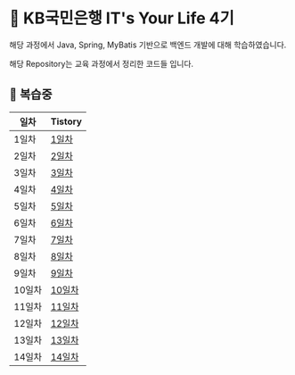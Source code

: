 # :dart: KB국민은행 IT's Your Life 4기 

해당 과정에서 Java, Spring, MyBatis 기반으로 백엔드 개발에 대해 학습하였습니다.

해당 Repository는 교육 과정에서 정리한 코드들 입니다.


## :bookmark_tabs: 복습중

| 일차   | Tistory                                           |
| ------ | ------------------------------------------------ |
| 1일차 | [1일차](https://meshjo12.tistory.com/40)           |
| 2일차 | [2일차](https://meshjo12.tistory.com/41)   |
| 3일차 | [3일차](https://meshjo12.tistory.com/42) |
| 4일차 | [4일차](https://meshjo12.tistory.com/43)         |
| 5일차 | [5일차](https://meshjo12.tistory.com/44)         |
| 6일차 | [6일차](https://meshjo12.tistory.com/45)         |
| 7일차 | [7일차](https://meshjo12.tistory.com/46)         |
| 8일차 | [8일차](https://meshjo12.tistory.com/47)         |
| 9일차 | [9일차](https://meshjo12.tistory.com/48)         |
| 10일차 | [10일차](https://meshjo12.tistory.com/49)         |
| 11일차 | [11일차](https://meshjo12.tistory.com/50)         |
| 12일차 | [12일차](https://meshjo12.tistory.com/51)         |
| 13일차 | [13일차](https://meshjo12.tistory.com/52)         |
| 14일차 | [14일차](https://meshjo12.tistory.com/53)         |
